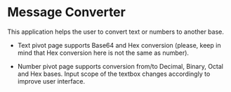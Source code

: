 # Message Converter
This application helps the user to convert text or numbers to another base.

- Text pivot page supports Base64 and Hex conversion (please, keep in mind that Hex conversion here is not the same as number).

- Number pivot page supports conversion from/to Decimal, Binary, Octal and Hex bases. Input scope of the textbox changes accordingly to improve user interface.
